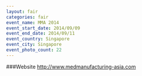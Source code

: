 ```yaml
---
layout: fair
categories: fair
event_name: MMA 2014
event_start_date: 2014/09/09
event_end_date: 2014/09/11
event_country: Singapore
event_city: Singapore
event_photo_count: 22
---
```


###Website
<http://www.medmanufacturing-asia.com>